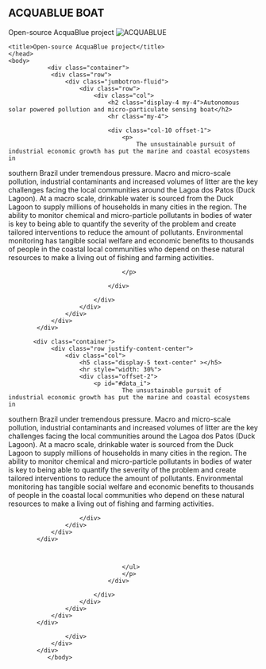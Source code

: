 ## ACQUABLUE BOAT
Open-source AcquaBlue project
 <a align="center">
  <img src="https://user-images.githubusercontent.com/61555769/117688987-b3358180-b18f-11eb-8fa8-e2c135b74ae5.png" alt="ACQUABLUE">
</a>

    <title>Open-source AcquaBlue project</title>
    </head>
    <body>
               <div class="container">
                <div class="row">
                    <div class="jumbotron-fluid">
                        <div class="row">
                            <div class="col">
                                <h2 class="display-4 my-4">Autonomous solar powered pollution and micro-particulate sensing boat</h2>
                                <hr class="my-4"> 

                                <div class="col-10 offset-1">
                                    <p>
                                        The unsustainable pursuit of industrial economic growth has put the marine and coastal ecosystems in 
southern Brazil under tremendous pressure. Macro and micro-scale pollution, industrial contaminants and 
increased volumes of litter are the key challenges facing the local communities around the Lagoa dos Patos 
(Duck Lagoon). At a macro scale, drinkable water is sourced from the Duck Lagoon to supply millions of 
households in many cities in the region. The ability to monitor chemical and micro-particle pollutants in bodies 
of water is key to being able to quantify the severity of the problem and create tailored interventions to reduce 
the amount of pollutants. Environmental monitoring has tangible social welfare and economic benefits to 
thousands of people in the coastal local communities who depend on these natural resources to make a living 
out of fishing and farming activities.
    
                                    </p>
                                  
                                </div>
                                
                            </div>
                        </div>
                    </div>     
                </div>
            </div>
               
           <div class="container">
                <div class="row justify-content-center">
                    <div class="col">
                        <h5 class="display-5 text-center" ></h5>
                        <hr style="width: 30%">
                        <div class="offset-2">
                            <p id="#data_i">
                                    The unsustainable pursuit of industrial economic growth has put the marine and coastal ecosystems in 
southern Brazil under tremendous pressure. Macro and micro-scale pollution, industrial contaminants and 
increased volumes of litter are the key challenges facing the local communities around the Lagoa dos Patos 
(Duck Lagoon). At a macro scale, drinkable water is sourced from the Duck Lagoon to supply millions of 
households in many cities in the region. The ability to monitor chemical and micro-particle pollutants in bodies 
of water is key to being able to quantify the severity of the problem and create tailored interventions to reduce 
the amount of pollutants. Environmental monitoring has tangible social welfare and economic benefits to 
thousands of people in the coastal local communities who depend on these natural resources to make a living 
out of fishing and farming activities.
                                </p>
                            </i> 
                            
                        </div>                      
                    </div>             
                </div>
            </div> 

                                    

                                    </ul>
                                    </p>
                                </div>
                                
                            </div>
                        </div>
                    </div>     
                </div>
            </div>
<!--                
           
         

            <div class="container">
                <div class="row justify-content-center">
                    <div class="col">
                        <h5 class="display-5 text-center" id="org">ORGANIZAÇÃO</h5>
                        <hr style="width: 30%">

                        <div class="col">
                            
                                <div class="media-body">
                                    <h3 id="nome_org">marcelo pias</h3>
                                    <h5>Universidade Federal do Rio Grande – FURG</h5>
                                    <p class="d-none d-md-block" id="desc">
                                        texto
                                    </p>
                                </div>
                            </div>

                            

                                <div class="media-body">
                                    <h3 id="nome_org">jorge arigony</h3>
                                    <h5>Universidade Federal do Rio Grande – FURG</h5>
                                    <p class="d-none d-md-block" id="desc">
                                        textoo
                                    </p>
                                </div>
                            </div>

                            
                                <div class="media-body">
                                    <h3 id="nome_org">Vinícius Menezes de Oliveira</h3>
                                    <h5>Universidade Federal do Rio Grande – FURG</h5>
                                    <p class="d-none d-md-block" id="desc">
                                        Is a D. Sc. Control and Automation at PPGEE/UFRGS (2008) under supervisor of Prof. Walter Fetter Lages. His doctoral dissertation was 
                                        focused on nonlinear predictive control of brachiation robots. M. Sc. in Robotics and Control at DAS/UFSC (2001) under supervisor of Prof. Edson Roberto de Pieri, 
                                        focused on the control of mobile robots. Graduated in Computer Engineering at FURG (1998). His main research interests are robotics, assistive rehabilitation, 
                                        control systems and university-industry interaction. Currently, he is Associate Professor of the Center for Computational Science - C3 at 
                                        Federal University of Rio Grande - FURG and member of the iTec/FURG EMBRAPII Unit in Robotic System and Automation. 

                                    </p>
                                </div>
                            </div>

                        </div>
                        
   <!--                     <div class="offset-2"><i class="fa fa-arrow-right"> Mais informações em breve</i> </div> --> 
                    </div>             
                </div>
            </div> 
               </body>
</html>
